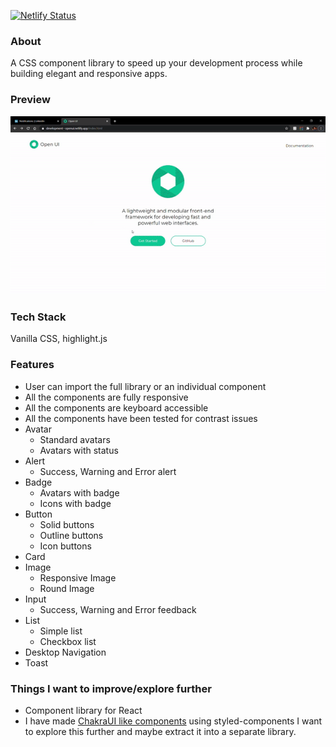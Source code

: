 [![Netlify Status](https://api.netlify.com/api/v1/badges/6a889947-f5cc-4fbf-9010-5a58d251ee24/deploy-status)](https://app.netlify.com/sites/openui/deploys)

### About
A CSS component library to speed up your development process while building elegant and responsive apps.

### Preview
![](/demo/OpenUI.gif)

### Tech Stack
Vanilla CSS, highlight.js

### Features
- User can import the full library or an individual component
- All the components are fully responsive
- All the components are keyboard accessible
- All the components have been tested for contrast issues
- Avatar
  - Standard avatars
  - Avatars with status
- Alert
  - Success, Warning and Error alert 
- Badge
  - Avatars with badge
  - Icons with badge
- Button
  - Solid buttons
  - Outline buttons
  - Icon buttons
- Card
- Image
  - Responsive Image
  - Round Image
- Input
  - Success, Warning and Error feedback
- List
  - Simple list
  - Checkbox list
- Desktop Navigation
- Toast

### Things I want to improve/explore further
- Component library for React
- I have made [ChakraUI like components](https://github.com/RohitDhatrak/ReadersStash/tree/main/client/src/components/Shared) using styled-components I want to explore this further and maybe extract it into a separate library.
